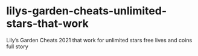 # lilys-garden-cheats-unlimited-stars-that-work
Lily’s Garden Cheats 2021 that work for unlimited stars free lives and coins full story
